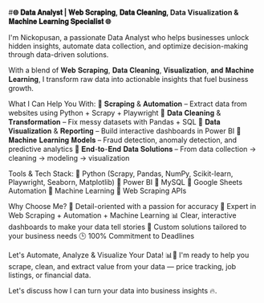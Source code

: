 #**🌐 𝐃𝐚𝐭𝐚 𝐀𝐧𝐚𝐥𝐲𝐬𝐭 | 𝐖𝐞𝐛 𝐒𝐜𝐫𝐚𝐩𝐢𝐧𝐠, 𝐃𝐚𝐭𝐚 𝐂𝐥𝐞𝐚𝐧𝐢𝐧𝐠, Data Visualization & 𝐌𝐚𝐜𝐡𝐢𝐧𝐞 𝐋𝐞𝐚𝐫𝐧𝐢𝐧𝐠 𝐒𝐩𝐞𝐜𝐢𝐚𝐥𝐢𝐬𝐭 🌐**

I'm Nickopusan, a passionate Data Analyst who helps businesses unlock hidden insights, automate data collection, and optimize decision-making through data-driven solutions.

With a blend of 𝐖𝐞𝐛 𝐒𝐜𝐫𝐚𝐩𝐢𝐧𝐠, 𝐃𝐚𝐭𝐚 𝐂𝐥𝐞𝐚𝐧𝐢𝐧𝐠, 𝐕𝐢𝐬𝐮𝐚𝐥𝐢𝐳𝐚𝐭𝐢𝐨𝐧, 𝐚𝐧𝐝 𝐌𝐚𝐜𝐡𝐢𝐧𝐞 𝐋𝐞𝐚𝐫𝐧𝐢𝐧𝐠, I transform raw data into actionable insights that fuel business growth.

What I Can Help You With:
📌 𝐒𝐜𝐫𝐚𝐩𝐢𝐧𝐠 & 𝐀𝐮𝐭𝐨𝐦𝐚𝐭𝐢𝐨𝐧 – Extract data from websites using Python + Scrapy + Playwright
📌 𝐃𝐚𝐭𝐚 𝐂𝐥𝐞𝐚𝐧𝐢𝐧𝐠 & 𝐓𝐫𝐚𝐧𝐬𝐟𝐨𝐫𝐦𝐚𝐭𝐢𝐨𝐧 – Fix messy datasets with Pandas + SQL
📌 𝐃𝐚𝐭𝐚 𝐕𝐢𝐬𝐮𝐚𝐥𝐢𝐳𝐚𝐭𝐢𝐨𝐧 & 𝐑𝐞𝐩𝐨𝐫𝐭𝐢𝐧𝐠 – Build interactive dashboards in Power BI
📌 𝐌𝐚𝐜𝐡𝐢𝐧𝐞 𝐋𝐞𝐚𝐫𝐧𝐢𝐧𝐠 𝐌𝐨𝐝𝐞𝐥𝐬 – Fraud detection, anomaly detection, and predictive analytics
📌 𝐄𝐧𝐝-𝐭𝐨-𝐄𝐧𝐝 𝐃𝐚𝐭𝐚 𝐒𝐨𝐥𝐮𝐭𝐢𝐨𝐧𝐬 – From data collection → cleaning → modeling → visualization

Tools & Tech Stack:
📌 Python (Scrapy, Pandas, NumPy, Scikit-learn, Playwright, Seaborn, Matplotlib)
📌 Power BI
📌 MySQL
📌 Google Sheets Automation
📌 Machine Learning
📌 Web Scraping APIs

Why Choose Me?
💪 Detail-oriented with a passion for accuracy
🚀 Expert in Web Scraping + Automation + Machine Learning
📊 Clear, interactive dashboards to make your data tell stories
🔑 Custom solutions tailored to your business needs
🕒 100% Commitment to Deadlines

Let's Automate, Analyze & Visualize Your Data! 📊🚀
I'm ready to help you scrape, clean, and extract value from your data — price tracking, job listings, or financial data.

Let's discuss how I can turn your data into business insights 🔥.
